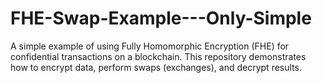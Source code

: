 # FHE-Swap-Example---Only-Simple
A simple example of using Fully Homomorphic Encryption (FHE) for confidential transactions on a blockchain. This repository demonstrates how to encrypt data, perform swaps (exchanges), and decrypt results.

